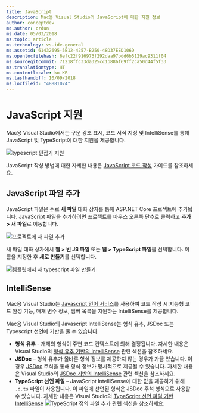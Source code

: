 ```yaml
---
title: JavaScript
description: Mac용 Visual Studio의 JavaScript에 대한 지원 정보
author: conceptdev
ms.author: crdun
ms.date: 05/03/2018
ms.topic: article
ms.technology: vs-ide-general
ms.assetid: 61432695-5B12-4257-B250-48D37EED106D
ms.openlocfilehash: 6efc22f916973f292daa97bdd6b5129ac9311f04
ms.sourcegitcommit: 71218ffc33da325cc1b886f69ff2ca50d44f5f33
ms.translationtype: HT
ms.contentlocale: ko-KR
ms.lasthandoff: 10/09/2018
ms.locfileid: "48881074"
---
```

# <a name="javascript-support"></a>JavaScript 지원

Mac용 Visual Studio에서는 구문 강조 표시, 코드 서식 지정 및 IntelliSense를 통해 JavaScript 및 TypeScript에 대한 지원을 제공합니다. 

![typescript 편집기 지원](https://msdnshared.blob.core.windows.net/media/2018/03/TypeScript-editor.gif)

JavaScript 작성 방법에 대한 자세한 내용은 [JavaScript 코드 작성](https://docs.microsoft.com/scripting/javascript/writing-javascript-code) 가이드를 참조하세요.

## <a name="adding-a-javascript-file"></a>JavaScript 파일 추가

JavaScript 파일은 주로 **새 파일** 대화 상자를 통해 ASP.NET Core 프로젝트에 추가됩니다. JavaScript 파일을 추가하려면 프로젝트를 마우스 오른쪽 단추로 클릭하고 **추가 > 새 파일**로 이동합니다. 

![프로젝트에 새 파일 추가](media/javascript-image1.png)

새 파일 대화 상자에서 **웹 > 빈 JS 파일** 또는 **웹 > TypeScript 파일**을 선택합니다. 이름을 지정한 후 **새로 만들기**를 선택합니다.

![템플릿에서 새 typescript 파일 만들기](media/javascript-image2.png)

## <a name="intellisense"></a>IntelliSense

Mac용 Visual Studio는 [Javascript 언어 서비스](/visualstudio/ide/javascript-intellisense)를 사용하여 코드 작성 시 지능형 코드 완성 기능, 매개 변수 정보, 멤버 목록을 지원하는 IntelliSense를 제공합니다.

Mac용 Visual Studio의 Javascript IntelliSense는 형식 유추, JSDoc 또는 Typescript 선언에 기반을 둘 수 있습니다.

- **형식 유추** - 개체의 형식이 주변 코드 컨텍스트에 의해 결정됩니다. 자세한 내용은 Visual Studio의 [형식 유추 기반의 IntelliSense](https://docs.microsoft.com/visualstudio/ide/javascript-intellisense#intellisense-based-on-type-inference) 관련 섹션을 참조하세요.
- **JSDoc** – 형식 유추가 올바른 형식 정보를 제공하지 않는 경우가 가끔 있습니다. 이 경우 [JSDoc](http://usejsdoc.org/about-getting-started.html) 주석을 통해 형식 정보가 명시적으로 제공될 수 있습니다. 자세한 내용은 Visual Studio의 [JSDoc 기반의 IntelliSense](https://docs.microsoft.com/visualstudio/ide/javascript-intellisense#intellisense-based-on-jsdoc) 관련 섹션을 참조하세요.
- **TypeScript 선언 파일** – JavaScript IntelliSense에 대한 값을 제공하기 위해 `.d.ts` 파일이 사용됩니다. 이 파일에 선언된 형식은 JSDoc 주석 형식으로 사용할 수 있습니다. 자세한 내용은 Visual Studio의 [TypeScript 선언 파일 기반 IntelliSense](https://docs.microsoft.com/visualstudio/ide/javascript-intellisense#intellisense-based-on-typescript-declaration-files) ![TypeScript 정의 파일 추가](media/javascript-image3.png) 관련 섹션을 참조하세요.